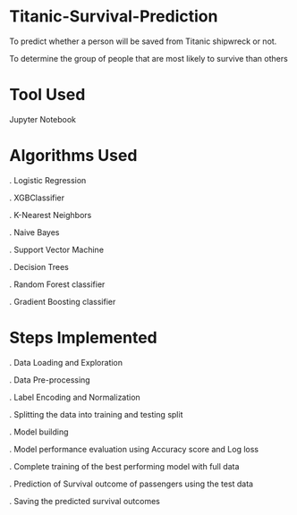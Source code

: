 # Titanic-Survival-Prediction
To predict whether a person will be saved from Titanic shipwreck or not. 

To determine the group of people that are most likely to survive than others
# Tool Used 
Jupyter Notebook 
# Algorithms Used 
. Logistic Regression 

. XGBClassifier 

. K-Nearest Neighbors 

. Naive Bayes 

. Support Vector Machine 

. Decision Trees 

. Random Forest classifier 

. Gradient Boosting classifier 

# Steps Implemented 
. Data Loading and Exploration 

. Data Pre-processing 

. Label Encoding and Normalization 

. Splitting the data into training and testing split 

. Model building 

. Model performance evaluation using Accuracy score and Log loss 

. Complete training of the best performing model with full data 

. Prediction of Survival outcome of passengers using the test data 

. Saving the predicted survival outcomes
